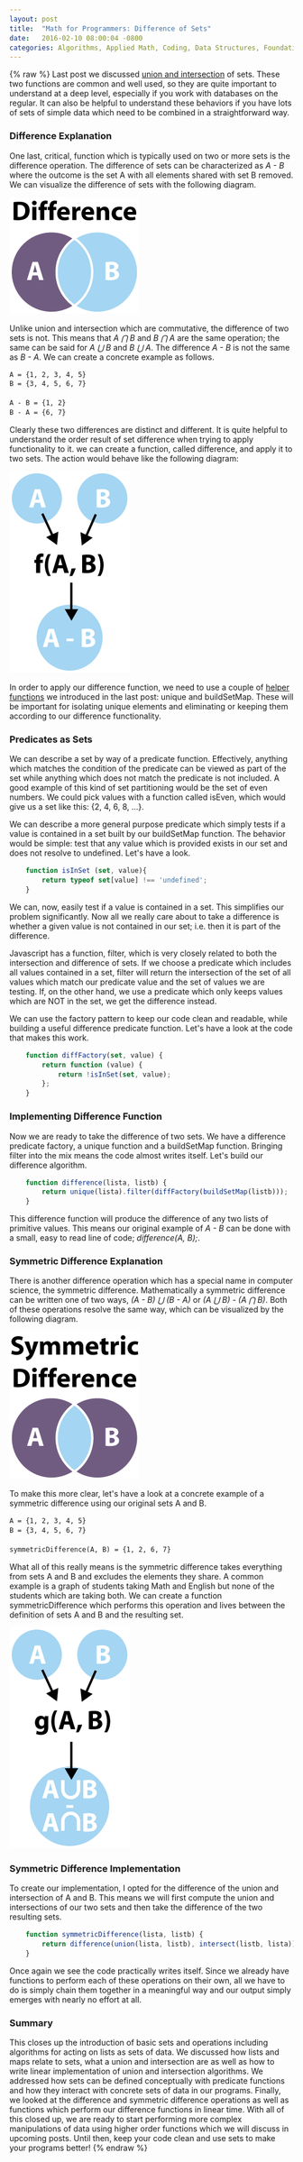 ```yaml
---
layout: post
title:  "Math for Programmers: Difference of Sets"
date:   2016-02-10 08:00:04 -0800
categories: Algorithms, Applied Math, Coding, Data Structures, Foundation, Functional Programming, Javascript
---
```

{% raw %}
Last post we discussed <a href="http://www.chrisstead.net/archives/1054/math-for-programmers-union-and-intersection/" target="_blank">union and intersection</a> of sets. These two functions are common and well used, so they are quite important to understand at a deep level, especially if you work with databases on the regular. It can also be helpful to understand these behaviors if you have lots of sets of simple data which need to be combined in a straightforward way.

<h3>Difference Explanation</h3>

One last, critical, function which is typically used on two or more sets is the difference operation. The difference of sets can be characterized as <em>A - B</em> where the outcome is the set A with all elements shared with set B removed. We can visualize the difference of sets with the following diagram.

<img src="/assets/uploads/images/difference-of-sets/difference.png" alt="Venn diagram of a difference of sets" />

Unlike union and intersection which are commutative, the difference of two sets is not.  This means that <em>A &xcap; B</em> and <em>B &xcap; A</em> are the same operation; the same can be said for <em>A &xcup; B</em> and <em>B &xcup; A</em>. The difference <em>A - B</em> is not the same as <em>B - A</em>. We can create a concrete example as follows.

```default
A = {1, 2, 3, 4, 5}
B = {3, 4, 5, 6, 7}

A - B = {1, 2}
B - A = {6, 7}
```

Clearly these two differences are distinct and different. It is quite helpful to understand the order result of set difference when trying to apply functionality to it. we can create a function, called difference, and apply it to two sets.  The action would behave like the following diagram:

<img src="/assets/uploads/images/difference-of-sets/difference-function.png" alt="Visualization of a difference function" />

In order to apply our difference function, we need to use a couple of <a href="http://www.chrisstead.net/archives/1054/math-for-programmers-union-and-intersection/" target="_blank">helper functions</a> we introduced in the last post: unique and buildSetMap. These will be important for isolating unique elements and eliminating or keeping them according to our difference functionality.

<h3>Predicates as Sets</h3>

We can describe a set by way of a predicate function.  Effectively, anything which matches the condition of the predicate can be viewed as part of the set while anything which does not match the predicate is not included.  A good example of this kind of set partitioning would be the set of even numbers.  We could pick values with a function called isEven, which would give us a set like this: {2, 4, 6, 8, ...}.

We can describe a more general purpose predicate which simply tests if a value is contained in a set built by our buildSetMap function.  The behavior would be simple: test that any value which is provided exists in our set and does not resolve to undefined. Let's have a look.

```javascript
    function isInSet (set, value){
        return typeof set[value] !== 'undefined';
    }
```

We can, now, easily test if a value is contained in a set.  This simplifies our problem significantly.  Now all we really care about to take a difference is whether a given value is not contained in our set; i.e. then it is part of the difference.

Javascript has a function, filter, which is very closely related to both the intersection and difference of sets.  If we choose a predicate which includes all values contained in a set, filter will return the intersection of the set of all values which match our predicate value and the set of values we are testing. If, on the other hand, we use a predicate which only keeps values which are NOT in the set, we get the difference instead.

We can use the factory pattern to keep our code clean and readable, while building a useful difference predicate function. Let's have a look at the code that makes this work.

```javascript
    function diffFactory(set, value) {
        return function (value) {
            return !isInSet(set, value);
        };
    }
```

<h3>Implementing Difference Function</h3>

Now we are ready to take the difference of two sets. We have a difference predicate factory, a unique function and a buildSetMap function. Bringing filter into the mix means the code almost writes itself. Let's build our difference algorithm.

```javascript
    function difference(lista, listb) {
        return unique(lista).filter(diffFactory(buildSetMap(listb)));
    }
```

This difference function will produce the difference of any two lists of primitive values. This means our original example of <em>A - B</em> can be done with a small, easy to read line of code; <em>difference(A, B);</em>.

<h3>Symmetric Difference Explanation</h3>

There is another difference operation which has a special name in computer science, the symmetric difference. Mathematically a symmetric difference can be written one of two ways, <em>(A - B) &xcup; (B - A)</em> or <em>(A &xcup; B) - (A &xcap; B)</em>. Both of these operations resolve the same way, which can be visualized by the following diagram.

<img src="/assets/uploads/images/difference-of-sets/symmetric-difference.png" alt="Venn diagram of a symmetric difference of sets" />

To make this more clear, let's have a look at a concrete example of a symmetric difference using our original sets A and B.

```default
A = {1, 2, 3, 4, 5}
B = {3, 4, 5, 6, 7}

symmetricDifference(A, B) = {1, 2, 6, 7}
```

What all of this really means is the symmetric difference takes everything from sets A and B and excludes the elements they share. A common example is a graph of students taking Math and English but none of the students which are taking both. We can create a function symmetricDifference which performs this operation and lives between the definition of sets A and B and the resulting set.

<img src="/assets/uploads/images/difference-of-sets/symmetric-difference-function.png" alt="Visualization of a symmetric difference function" />

<h3>Symmetric Difference Implementation</h3>

To create our implementation, I opted for the difference of the union and intersection of A and B. This means we will first compute the union and intersections of our two sets and then take the difference of the two resulting sets.

```javascript
    function symmetricDifference(lista, listb) {
        return difference(union(lista, listb), intersect(listb, lista));
    }
```

Once again we see the code practically writes itself. Since we already have functions to perform each of these operations on their own, all we have to do is simply chain them together in a meaningful way and our output simply emerges with nearly no effort at all.

<h3>Summary</h3>

This closes up the introduction of basic sets and operations including algorithms for acting on lists as sets of data. We discussed how lists and maps relate to sets, what a union and intersection are as well as how to write linear implementation of union and intersection algorithms.  We addressed how sets can be defined conceptually with predicate functions and how they interact with concrete sets of data in our programs. Finally, we looked at the difference and symmetric difference operations as well as functions which perform our difference functions in linear time. With all of this closed up, we are ready to start performing more complex manipulations of data using higher order functions which we will discuss in upcoming posts. Until then, keep your code clean and use sets to make your programs better!
{% endraw %}
    